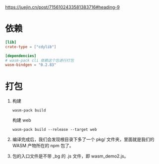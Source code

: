 https://juejin.cn/post/7156102433581383716#heading-9

# 依赖

```toml
[lib]
crate-type = ["cdylib"]

[dependencies]
# wasm-pack cli 依赖这个包进行打包
wasm-bindgen = "0.2.83"
```

# 打包

1. 构建

   ```shell
   wasm-pack build
   ```

   构建 web

   ```shell
   wasm-pack build --release --target web
   ```

2. 编译完成后，我们会发现根目录下多了一个 pkg/ 文件夹，里面就是我们的 WASM 产物所在的 npm 包了。
3. 包的入口文件是不带 \_bg 的 .js 文件，即 wasm_demo2.js。
